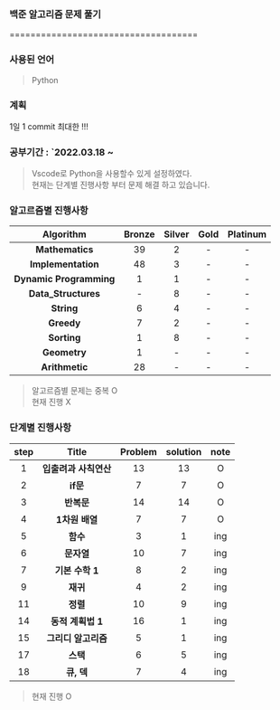 ### 백준 알고리즘 문제 풀기
====================================
### 사용된 언어
> Python

### 계획
<p> 1일 1 commit 최대한  !!!</p>

### 공부기간 : `2022.03.18 ~
> Vscode로 Python을 사용할수 있게 설정하였다.<br>
> 현재는 단계별 진행사항 부터 문제 해결 하고 있습니다.

### 알고르즘별 진행사항
|      Algorithm       | Bronze | Silver | Gold | Platinum
|:---------------------:|:---:|:---:|:-----:|:-------------------:|
| <b>Mathematics</b> |  39  |  2  |   -   |          -          |
| <b>Implementation</b> |  48  |  3  |   -   |          -          |
| <b>Dynamic Programming</b> |  1  |  1  |   -   |          -          |
| <b>Data_Structures</b> |  -  |  8  |   -   |          -          |
| <b>String</b> |  6  |  4  |   -   |          -          |
| <b>Greedy</b> |  7  |  2  |   -   |          -          |
| <b>Sorting</b> |  1  |  8  |   -   |          -          |
| <b>Geometry</b> |  1  |  -  |   -   |          -          |
| <b>Arithmetic</b> |  28  |  -  |   -   |          -          |

> 알고르즘별 문제는 중복 O<br>
> 현재 진행 X

### 단계별 진행사항

|      step       | Title | Problem | solution | note |
|:---------------------:|:---:|:---:|:---:|:---:|
| 1 | <b>입출려과 사칙연산</b> |  13  |  13  |  O  |
| 2 | <b>if문</b> |  7  |  7  |  O  |
| 3 | <b>반복문</b> |  14  |  14  |  O  |
| 4 | <b>1차원 배열</b> |  7  |  7  |  O  |
| 5 | <b>함수</b> |  3  |  1  |  ing  |
| 6 | <b>문자열</b> |  10  |  7  |  ing  |
| 7 | <b>기본 수학 1</b> |  8  |  2  |  ing  |
| 9 | <b>재귀</b> |  4  |  2  |  ing  |
| 11 | <b>정렬</b> |  10  |  9  |  ing  |
| 14 | <b>동적 계획법 1</b> |  16  |  1  |  ing  |
| 15 | <b>그리디 알고리즘</b> |  5  |  1  |  ing  |
| 17 | <b>스택</b> |  6  |  5  |  ing  |
| 18 | <b>큐, 덱</b> |  7  |  4  |  ing  |

> 현재 진행 O
